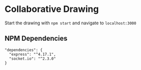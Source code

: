 # Collaborative Drawing

Start the drawing with `npm start` and navigate to `localhost:3000`

## NPM Dependencies

```
"dependencies": {
  "express": "^4.17.1",
  "socket.io": "^2.3.0"
}
```